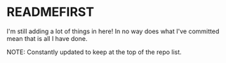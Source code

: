 # READMEFIRST
I'm still adding a lot of things in here! In no way does what I've committed mean that is all I have done.


   

NOTE: Constantly updated to keep at the top of the repo list.


